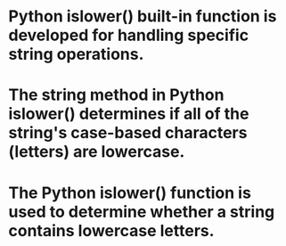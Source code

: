 # Python islower() built-in function is developed for handling specific string operations.
#  The string method in Python islower() determines if all of the string's case-based characters (letters) are lowercase.
#  The Python islower() function is used to determine whether a string contains lowercase letters.
